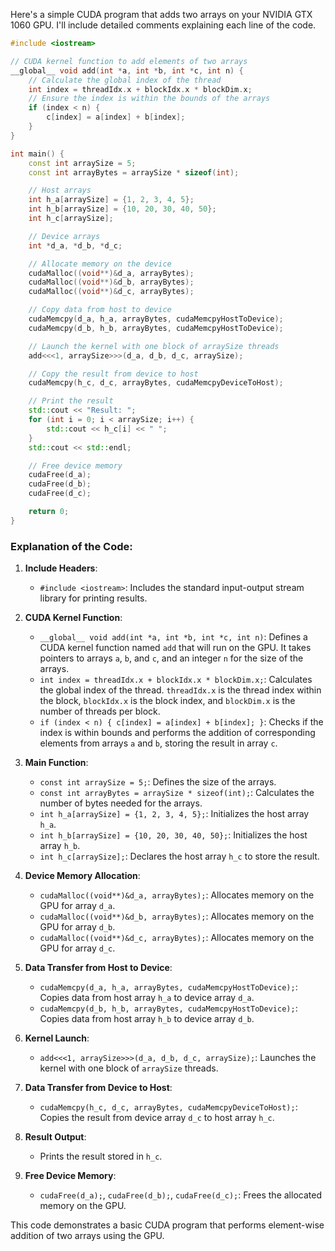 Here's a simple CUDA program that adds two arrays on your NVIDIA GTX 1060 GPU. I'll include detailed comments explaining each line of the code.

```cpp
#include <iostream>

// CUDA kernel function to add elements of two arrays
__global__ void add(int *a, int *b, int *c, int n) {
    // Calculate the global index of the thread
    int index = threadIdx.x + blockIdx.x * blockDim.x;
    // Ensure the index is within the bounds of the arrays
    if (index < n) {
        c[index] = a[index] + b[index];
    }
}

int main() {
    const int arraySize = 5;
    const int arrayBytes = arraySize * sizeof(int);

    // Host arrays
    int h_a[arraySize] = {1, 2, 3, 4, 5};
    int h_b[arraySize] = {10, 20, 30, 40, 50};
    int h_c[arraySize];

    // Device arrays
    int *d_a, *d_b, *d_c;

    // Allocate memory on the device
    cudaMalloc((void**)&d_a, arrayBytes);
    cudaMalloc((void**)&d_b, arrayBytes);
    cudaMalloc((void**)&d_c, arrayBytes);

    // Copy data from host to device
    cudaMemcpy(d_a, h_a, arrayBytes, cudaMemcpyHostToDevice);
    cudaMemcpy(d_b, h_b, arrayBytes, cudaMemcpyHostToDevice);

    // Launch the kernel with one block of arraySize threads
    add<<<1, arraySize>>>(d_a, d_b, d_c, arraySize);

    // Copy the result from device to host
    cudaMemcpy(h_c, d_c, arrayBytes, cudaMemcpyDeviceToHost);

    // Print the result
    std::cout << "Result: ";
    for (int i = 0; i < arraySize; i++) {
        std::cout << h_c[i] << " ";
    }
    std::cout << std::endl;

    // Free device memory
    cudaFree(d_a);
    cudaFree(d_b);
    cudaFree(d_c);

    return 0;
}
```

### Explanation of the Code:

1. **Include Headers**: 
   - `#include <iostream>`: Includes the standard input-output stream library for printing results.

2. **CUDA Kernel Function**:
   - `__global__ void add(int *a, int *b, int *c, int n)`: Defines a CUDA kernel function named `add` that will run on the GPU. It takes pointers to arrays `a`, `b`, and `c`, and an integer `n` for the size of the arrays.
   - `int index = threadIdx.x + blockIdx.x * blockDim.x;`: Calculates the global index of the thread. `threadIdx.x` is the thread index within the block, `blockIdx.x` is the block index, and `blockDim.x` is the number of threads per block.
   - `if (index < n) { c[index] = a[index] + b[index]; }`: Checks if the index is within bounds and performs the addition of corresponding elements from arrays `a` and `b`, storing the result in array `c`.

3. **Main Function**:
   - `const int arraySize = 5;`: Defines the size of the arrays.
   - `const int arrayBytes = arraySize * sizeof(int);`: Calculates the number of bytes needed for the arrays.
   - `int h_a[arraySize] = {1, 2, 3, 4, 5};`: Initializes the host array `h_a`.
   - `int h_b[arraySize] = {10, 20, 30, 40, 50};`: Initializes the host array `h_b`.
   - `int h_c[arraySize];`: Declares the host array `h_c` to store the result.

4. **Device Memory Allocation**:
   - `cudaMalloc((void**)&d_a, arrayBytes);`: Allocates memory on the GPU for array `d_a`.
   - `cudaMalloc((void**)&d_b, arrayBytes);`: Allocates memory on the GPU for array `d_b`.
   - `cudaMalloc((void**)&d_c, arrayBytes);`: Allocates memory on the GPU for array `d_c`.

5. **Data Transfer from Host to Device**:
   - `cudaMemcpy(d_a, h_a, arrayBytes, cudaMemcpyHostToDevice);`: Copies data from host array `h_a` to device array `d_a`.
   - `cudaMemcpy(d_b, h_b, arrayBytes, cudaMemcpyHostToDevice);`: Copies data from host array `h_b` to device array `d_b`.

6. **Kernel Launch**:
   - `add<<<1, arraySize>>>(d_a, d_b, d_c, arraySize);`: Launches the kernel with one block of `arraySize` threads.

7. **Data Transfer from Device to Host**:
   - `cudaMemcpy(h_c, d_c, arrayBytes, cudaMemcpyDeviceToHost);`: Copies the result from device array `d_c` to host array `h_c`.

8. **Result Output**:
   - Prints the result stored in `h_c`.

9. **Free Device Memory**:
   - `cudaFree(d_a);`, `cudaFree(d_b);`, `cudaFree(d_c);`: Frees the allocated memory on the GPU.

This code demonstrates a basic CUDA program that performs element-wise addition of two arrays using the GPU.
